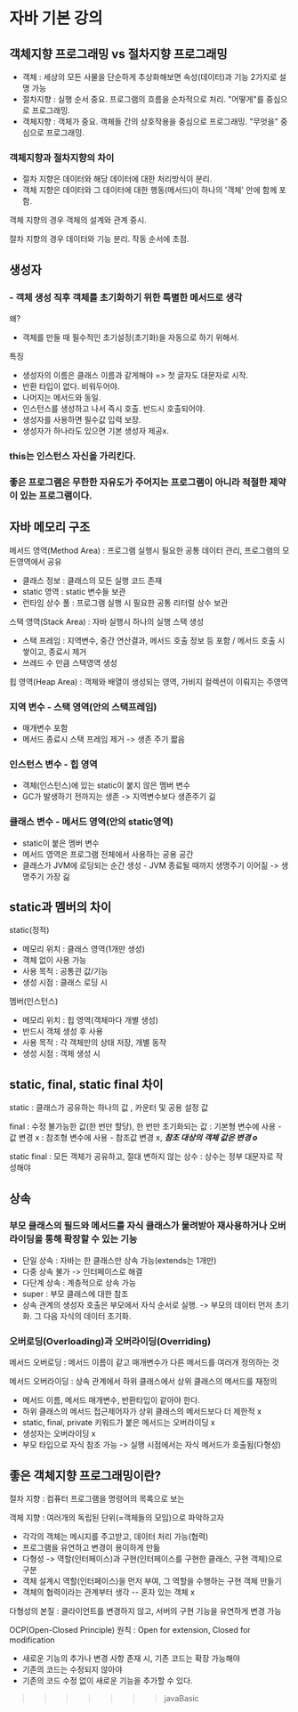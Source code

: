 # 자바 기본 강의

## 객체지향 프로그래밍 vs 절차지향 프로그래밍

- 객체 : 세상의 모든 사물을 단순하게 추상화해보면 속성(데이터)과 기능 2가지로 설명 가능 
- 절차지향 : 실행 순서 중요. 프로그램의 흐름을 순차적으로 처리. "어떻게"를 중심으로 프로그래밍.
- 객체지향 : 객체가 중요. 객체들 간의 상호작용을 중심으로 프로그래밍. "무엇을" 중심으로 프로그래밍.

### 객체지향과 절차지향의 차이
- 절차 지향은 데이터와 해당 데이터에 대한 처리방식이 분리.
- 객체 지향은 데이터와 그 데이터에 대한 행동(메서드)이 하나의 '객체' 안에 함께 포함.

객체 지향의 경우 객체의 설계와 관계 중시.

절차 지향의 경우 데이터와 기능 분리. 작동 순서에 초점.


## 생성자

### - 객체 생성 직후 객체를 초기화하기 위한 특별한 메서드로 생각

왜?
- 객체를 만들 때 필수적인 초기설정(초기화)을 자동으로 하기 위해서.

특징
- 생성자의 이름은 클래스 이름과 같게해야 => 첫 글자도 대문자로 시작.
- 반환 타입이 없다. 비워두어야.
- 나머지는 메서드와 동일.
- 인스턴스를 생성하고 나서 즉시 호출. 반드시 호출되어야.
- 생성자를 사용하면 필수값 입력 보장.
- 생성자가 하나라도 있으면 기본 생성자 제공x. 

### this는 인스턴스 자신을 가리킨다.

### 좋은 프로그램은 무한한 자유도가 주어지는 프로그램이 아니라 적절한 제약이 있는 프로그램이다.


## 자바 메모리 구조

 메서드 영역(Method Area)
: 프로그램 실행시 필요한 공통 데이터 관리, 프로그램의 모든영역에서 공유

- 클래스 정보 : 클래스의 모든 실행 코드 존재
- static 영역 : static 변수들 보관
- 런타임 상수 풀 : 프로그램 실행 시 필요한 공통 리터럴 상수 보관

스택 영역(Stack Area)
: 자바 실행시 하나의 실행 스택 생성

- 스택 프레임 : 지역변수, 중간 연산결과, 메서드 호출 정보 등 포함 / 메서드 호출 시 쌓이고, 종료시 제거
- 쓰레드 수 만큼 스택영역 생성

힙 영역(Heap Area)
: 객체와 배열이 생성되는 영역, 가비지 컬렉션이 이뤄지는 주영역


### 지역 변수 - 스택 영역(안의 스택프레임) 
- 매개변수 포함
- 메서드 종료시 스택 프레임 제거 -> 생존 주기 짧음
### 인스턴스 변수 - 힙 영역
- 객체(인스턴스)에 있는 static이 붙지 않은 멤버 변수
- GC가 발생하기 전까지는 생존 -> 지역변수보다 생존주기 긺
### 클래스 변수 - 메서드 영역(안의 static영역)
- static이 붙은 멤버 변수
- 메서드 영역은 프로그램 전체에서 사용하는 공용 공간
- 클래스가 JVM에 로딩되는 순간 생성 - JVM 종료될 때까지 생명주기 이어짊 -> 생명주기 가장 긺


## static과 멤버의 차이

static(정적)
- 메모리 위치 : 클래스 영역(1개만 생성)
- 객체 없이 사용 가능
- 사용 목적 : 공통괸 값/기능
- 생성 시점 : 클래스 로딩 시


멤버(인스턴스)
- 메모리 위치 : 힙 영역(객체마다 개별 생성)
- 반드시 객체 생성 후 사용
- 사용 목적 : 각 객체만의 상태 저장, 개별 동작
- 생성 시점 : 객체 생성 시


## static, final, static final 차이

static
: 클래스가 공유하는 하나의 값 , 카운터 및 공용 설정 값

final
: 수정 불가능한 값(한 번만 할당), 한 번만 초기화되는 값
: 기본형 변수에 사용 - 값 변경 x
: 참조형 변수에 사용 - 참조값 변경 x, **_참조 대상의 객체 값은 변경 o_**

static final
: 모든 객체가 공유하고, 절대 변하지 않는 상수
: 상수는 정부 대문자로 작성해야

## 상속

### 부모 클래스의 필드와 메서드를 자식 클래스가 물려받아 재사용하거나 오버라이딩을 통해 확장할 수 있는 기능

- 단일 상속 : 자바는 한 클래스만 상속 가능(extends는 1개만)
- 다중 상속 불가 -> 인터페이스로 해결
- 다단계 상속 : 계층적으로 상속 가능
- super : 부모 클래스에 대한 참조
- 상속 관계의 생성자 호출은 부모에서 자식 순서로 실행. -> 부모의 데이터 먼저 초기화. 그 다음 자식의 데이터 초기화.

### 오버로딩(Overloading)과 오버라이딩(Overriding)

메서드 오버로딩
: 메서드 이름이 같고 매개변수가 다른 메서드를 여러개 정의하는 것

메서드 오버라이딩
: 상속 관계에서 하위 클래스에서 상위 클래스의 메서드를 재정의

- 메서드 이름, 메서드 매개변수, 반환타입이 같아야 한다.
- 하위 클래스의 메서드 접근제어자가 상위 클래스의 메서드보다 더 제한적 x
- static, final, private 키워드가 붙은 메서드는 오버라이딩 x
- 생성자는 오버라이딩 x
- 부모 타입으로 자식 참조 가능 -> 실행 시점에서는 자식 메서드가 호출됨(다형성)

## 좋은 객체지향 프로그래밍이란?

절차 지향 
: 컴퓨터 프로그램을 명령어의 목록으로 보는

객체 지향 
: 여러개의 독립된 단위(=객체들의 모임)으로 파악하고자

- 각각의 객체는 메시지를 주고받고, 데이터 처리 가능(협력)
- 프로그램을 유연하고 변경이 용이하게 만듦
- 다형성 -> 역할(인터페이스)과 구현(인터페이스를 구현한 클래스, 구현 객체)으로 구분
- 객체 설계시 역할(인터페이스)을 먼저 부여, 그 역할을 수행하는 구현 객체 만들기
- 객체의 협력이라는 관계부터 생각 -- 혼자 있는 객체 x

다형성의 본질
: 클라이언트를 변경하지 않고, 서버의 구현 기능을 유연하게 변경 가능

OCP(Open-Closed Principle) 원칙
: Open for extension, Closed for modification

- 새로운 기능의 추가나 변경 사항 존재 시, 기존 코드는 확장 가능해야
- 기존의 코드는 수정되지 않아야
- 기존의 코드 수정 없이 새로운 기능을 추가할 수 있다.
>>>>>>> javaBasic
